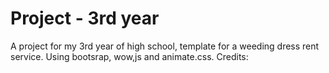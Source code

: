 # Project - 3rd year
 A project for my 3rd year of high school, template for a weeding dress rent service. Using bootsrap, wow,js and animate.css.
 Credits:
 
